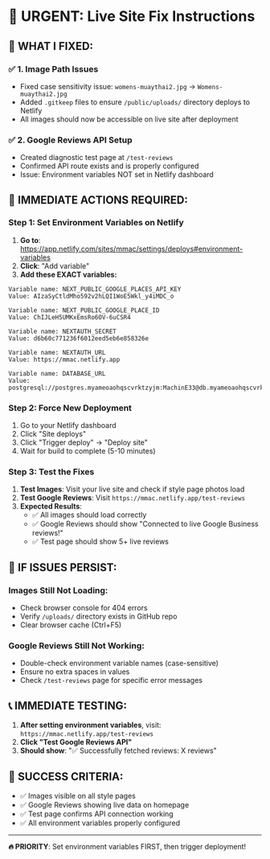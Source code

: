 # 🚨 URGENT: Live Site Fix Instructions

## 🎯 **WHAT I FIXED:**

### ✅ **1. Image Path Issues**
- Fixed case sensitivity issue: `womens-muaythai2.jpg` → `Womens-muaythai2.jpg`
- Added `.gitkeep` files to ensure `/public/uploads/` directory deploys to Netlify
- All images should now be accessible on live site after deployment

### ✅ **2. Google Reviews API Setup**
- Created diagnostic test page at `/test-reviews`
- Confirmed API route exists and is properly configured
- Issue: Environment variables NOT set in Netlify dashboard

## 🔧 **IMMEDIATE ACTIONS REQUIRED:**

### **Step 1: Set Environment Variables on Netlify**
1. **Go to**: https://app.netlify.com/sites/mmac/settings/deploys#environment-variables
2. **Click**: "Add variable"
3. **Add these EXACT variables:**

```
Variable name: NEXT_PUBLIC_GOOGLE_PLACES_API_KEY
Value: AIzaSyCtldMho592v2hLQI1WoE5Wkl_y4iMDC_o

Variable name: NEXT_PUBLIC_GOOGLE_PLACE_ID
Value: ChIJLeH5UMKxEmsRo6OV-6uCSR4

Variable name: NEXTAUTH_SECRET
Value: d6b60c771236f6012eed5eb6e858326e

Variable name: NEXTAUTH_URL
Value: https://mmac.netlify.app

Variable name: DATABASE_URL
Value: postgresql://postgres.myameoaohqscvrktzyjm:MachinE33@db.myameoaohqscvrktzyjm.supabase.co:5432/postgres
```

### **Step 2: Force New Deployment**
1. Go to your Netlify dashboard
2. Click "Site deploys"
3. Click "Trigger deploy" → "Deploy site"
4. Wait for build to complete (5-10 minutes)

### **Step 3: Test the Fixes**
1. **Test Images**: Visit your live site and check if style page photos load
2. **Test Google Reviews**: Visit `https://mmac.netlify.app/test-reviews`
3. **Expected Results**:
   - ✅ All images should load correctly
   - ✅ Google Reviews should show "Connected to live Google Business reviews!"
   - ✅ Test page should show 5+ live reviews

## 🐛 **IF ISSUES PERSIST:**

### **Images Still Not Loading:**
- Check browser console for 404 errors
- Verify `/uploads/` directory exists in GitHub repo
- Clear browser cache (Ctrl+F5)

### **Google Reviews Still Not Working:**
- Double-check environment variable names (case-sensitive)
- Ensure no extra spaces in values
- Check `/test-reviews` page for specific error messages

## 📞 **IMMEDIATE TESTING:**

1. **After setting environment variables**, visit: `https://mmac.netlify.app/test-reviews`
2. **Click "Test Google Reviews API"**
3. **Should show**: "✅ Successfully fetched reviews: X reviews"

## 🎯 **SUCCESS CRITERIA:**
- ✅ Images visible on all style pages
- ✅ Google Reviews showing live data on homepage
- ✅ Test page confirms API connection working
- ✅ All environment variables properly configured

---

**🔥 PRIORITY**: Set environment variables FIRST, then trigger deployment!
